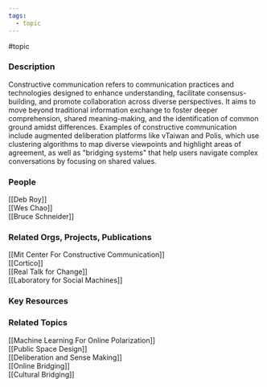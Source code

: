 ```yaml
---
tags:
  - topic
---
```

#topic

### Description

Constructive communication refers to communication practices and technologies designed to enhance understanding, facilitate consensus-building, and promote collaboration across diverse perspectives. It aims to move beyond traditional information exchange to foster deeper comprehension, shared meaning-making, and the identification of common ground amidst differences. Examples of constructive communication include augmented deliberation platforms like vTaiwan and Polis, which use clustering algorithms to map diverse viewpoints and highlight areas of agreement, as well as "bridging systems" that help users navigate complex conversations by focusing on shared values. 

### People

[[Deb Roy]]  
[[Wes Chao]]  
[[Bruce Schneider]]  

### Related Orgs, Projects, Publications

[[Mit Center For Constructive Communication]]  
[[Cortico]]  
[[Real Talk for Change]]  
[[Laboratory for Social Machines]]  

### Key Resources

### Related Topics

[[Machine Learning For Online Polarization]]  
[[Public Space Design]]  
[[Deliberation and Sense Making]]  
[[Online Bridging]]  
[[Cultural Bridging]]  